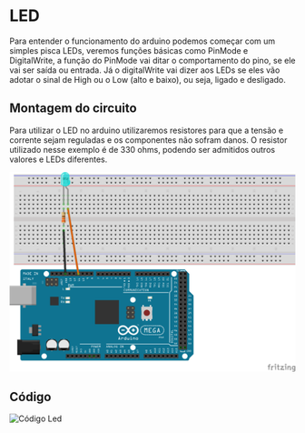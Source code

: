 # LED

Para entender o funcionamento do arduino podemos começar com um simples pisca LEDs, veremos funções básicas como PinMode e DigitalWrite, a função do PinMode vai ditar o comportamento do pino, se ele vai ser saída ou entrada. Já o digitalWrite vai dizer aos LEDs se eles vão adotar o sinal de High ou o Low (alto e baixo), ou seja, ligado e desligado.

## Montagem do circuito

Para utilizar o LED no arduino utilizaremos resistores para que a tensão e corrente sejam reguladas e os componentes não sofram danos. O resistor utilizado nesse exemplo é de 330 ohms, podendo ser admitidos outros valores e LEDs diferentes.

![Circuito LED](./LED.png)

## Código
![Código Led](./led.ino)
